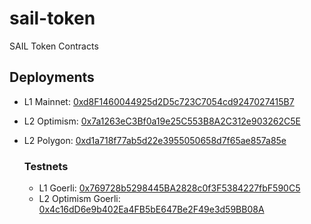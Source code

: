 # sail-token
SAIL Token Contracts

## Deployments

- L1 Mainnet: [0xd8F1460044925d2D5c723C7054cd9247027415B7](https://etherscan.io/address/0xd8F1460044925d2D5c723C7054cd9247027415B7)
- L2 Optimism: [0x7a1263eC3Bf0a19e25C553B8A2C312e903262C5E](https://optimistic.etherscan.io/address/0x7a1263eC3Bf0a19e25C553B8A2C312e903262C5E)
- L2 Polygon: [0xd1a718f77ab5d22e3955050658d7f65ae857a85e](https://polygonscan.com/address/0xd1a718f77ab5d22e3955050658d7f65ae857a85e)


  ### Testnets
  - L1 Goerli: [0x769728b5298445BA2828c0f3F5384227fbF590C5](https://goerli.etherscan.io/address/0x769728b5298445BA2828c0f3F5384227fbF590C5)
  - L2 Optimism Goerli: [0x4c16dD6e9b402Ea4FB5bE647Be2F49e3d59BB08A](https://goerli-optimism.etherscan.io/address/0x4c16dD6e9b402Ea4FB5bE647Be2F49e3d59BB08A)


